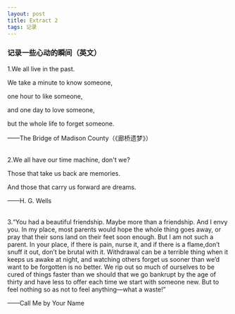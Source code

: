 ```yaml
---
layout: post
title: Extract 2
tags: 记录
---
```


### 记录一些心动的瞬间（英文）

1.We all live in the past.

We take a  minute to know someone,

one hour to like someone,

and one day to love someone,

but the whole life to forget someone.

——The Bridge of Madison County（《廊桥遗梦》）
<br/><br/>

2.We all have our time machine, don't we?

Those that take us back are memories.

And those that carry us forward are dreams.

——H. G. Wells
<br/><br/>

3.“You had a beautiful friendship. Maybe more than a friendship. And I envy you. In my place, most parents would hope the whole thing goes away, or pray that their sons land on their feet soon enough. But I am not such a parent. In your place, if there is pain, nurse it, and if there is a flame,don’t snuff it out, don’t be brutal with it. Withdrawal can be a terrible thing when it keeps us awake at night, and watching others forget us sooner than we’d want to be forgotten is no better. We rip out so much of ourselves to be cured of things faster than we should that we go bankrupt by the age of thirty and have less to offer each time we start with someone new. But to feel nothing so as not to feel anything—what a waste!”

——Call Me by Your Name
<br/><br/>
